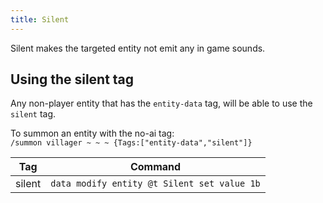 ```yaml
---
title: Silent
---
```

Silent makes the targeted entity not emit any in game sounds.

## Using the silent tag
Any non-player entity that has the `entity-data` tag, will be able to use the `silent` tag.

To summon an entity with the no-ai tag:  
`/summon villager ~ ~ ~ {Tags:["entity-data","silent"]}`

| Tag | Command |
| --- | ------- |
| silent | `data modify entity @t Silent set value 1b` |